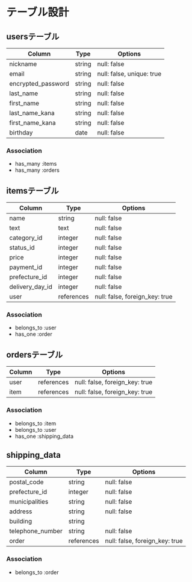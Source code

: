 # テーブル設計

## usersテーブル

| Column             | Type    | Options                   |
| ------------------ | ------  | ------------------------- |
| nickname           | string  | null: false               |
| email              | string  | null: false, unique: true |
| encrypted_password | string  | null: false               |
| last_name          | string  | null: false               |
| first_name         | string  | null: false               |
| last_name_kana     | string  | null: false               |
| first_name_kana    | string  | null: false               |
| birthday           | date    | null: false               |

### Association
- has_many :items
- has_many :orders

## itemsテーブル

| Column          | Type       | Options                        |
| --------------- | ---------- | ------------------------------ |
| name 　　　      | string     | null: false                    |
| text            | text       | null: false                    |
| category_id     | integer    | null: false                    |
| status_id       | integer    | null: false                    |
| price           | integer    | null: false                    |
| payment_id      | integer    | null: false                    |
| prefecture_id   | integer    | null: false                    |
| delivery_day_id | integer    | null: false                    |
| user            | references | null: false, foreign_key: true |


### Association
- belongs_to :user
- has_one :order

## ordersテーブル

| Column   | Type       | Options                        |
| -------- | ---------- | ------------------------------ |
| user     | references | null: false, foreign_key: true |
| item     | references | null: false, foreign_key: true |

### Association
- belongs_to :item
- belongs_to :user
- has_one :shipping_data

## shipping_data

| Column           | Type       | Options                        |
| ---------------- | ---------- | ------------------------------ |
| postal_code      | string     | null: false                    |
| prefecture_id    | integer    | null: false                    |
| municipalities   | string     | null: false                    |
| address          | string     | null: false                    |
| building         | string     |                                |
| telephone_number | string     | null: false                    |
| order            | references | null: false, foreign_key: true |

### Association
- belongs_to :order